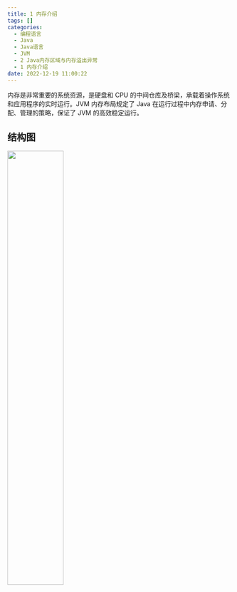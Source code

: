 ```yaml
---
title: 1 内存介绍
tags: []
categories:
  - 编程语言
  - Java
  - Java语言
  - JVM
  - 2 Java内存区域与内存溢出异常
  - 1 内存介绍
date: 2022-12-19 11:00:22
---
```


内存是非常重要的系统资源，是硬盘和 CPU 的中间仓库及桥梁，承载着操作系统和应用程序的实时运行。JVM 内存布局规定了 Java 在运行过程中内存申请、分配、管理的策略，保证了 JVM 的高效稳定运行。

## 结构图

<img src=" https://coachhe-1305181419.cos.ap-guangzhou.myqcloud.com/Redis/20221216121131.png" width = "50%" />
